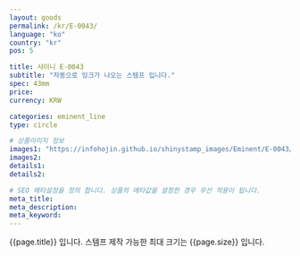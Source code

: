 ```yaml
---
layout: goods
permalink: /kr/E-0043/
language: "ko"
country: "kr"
pos: 5

title: 샤이니 E-0043
subtitle: "자동으로 잉크가 나오는 스템프 입니다."
spec: 43mm
price: 
currency: KRW

categories: eminent_line
type: circle

# 상품이미지 정보
images1: "https://infohojin.github.io/shinystamp_images/Eminent/E-0043/E-0043_1.jpg"
images2:
details1:
details2:    

# SEO 메타설정을 정의 합니다. 상품의 메타값을 설정한 경우 우선 적용이 됩니다.
meta_title: 
meta_description:
meta_keyword:
---
```


{{page.title}} 입니다. 스템프 제작 가능한 최대 크기는 {{page.size}} 입니다.